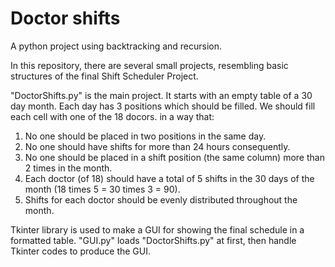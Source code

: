 # Doctor shifts
A python project using backtracking and recursion.

In this repository, there are several small projects, resembling basic structures of the final Shift Scheduler Project.

"DoctorShifts.py" is the main project.
It starts with an empty table of a 30 day month. Each day has 3 positions which should be filled. We should fill each cell with one of the 18 docors. in a way that:

1. No one should be placed in two positions in the same day. 
2. No one should have shifts for more than 24 hours consequently. 
3. No one should be placed in a shift position (the same column) more than 2 times in the month.
4. Each doctor (of 18) should have a total of 5 shifts in the 30 days of the month (18 times 5 = 30 times 3 = 90).
5. Shifts for each doctor should be evenly distributed throughout the month.

Tkinter library is used to make a GUI for showing the final schedule in a formatted table. "GUI.py" loads "DoctorShifts.py" at first, then handle Tkinter codes to produce the GUI.